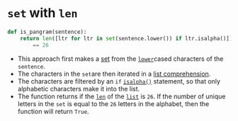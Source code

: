 # `set` with `len`

```python
def is_pangram(sentence):
    return len([ltr for ltr in set(sentence.lower()) if ltr.isalpha()]) \
        == 26

```

- This approach first makes a [set][set] from the [`lower`][lower]cased characters of the `sentence`.
- The characters in the `set`are then iterated in a [list comprehension][list-comprehension].
- The characters are filtered by an `if` [`isalpha()`][isalpha] statement, so that only alphabetic characters make it into the list.
- The function returns if the [`len`][len] of the [`list`][list] is `26`.
If the number of unique letters in the `set` is equal to the `26` letters in the alphabet, then the function will return `True`.

[lower]: https://docs.python.org/3/library/stdtypes.html?#str.lower
[set]: https://docs.python.org/3/library/stdtypes.html?#set
[list-comprehension]: https://docs.python.org/3/tutorial/datastructures.html#list-comprehensions
[isalpha]: https://docs.python.org/3/library/stdtypes.html?highlight=isalpha#str.isalpha
[len]: https://docs.python.org/3/library/functions.html?#len
[list]: https://docs.python.org/3/library/stdtypes.html?#list
